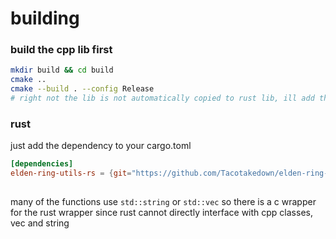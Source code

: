 # building

### build the cpp lib first

```bash
mkdir build && cd build
cmake ..
cmake --build . --config Release
# right not the lib is not automatically copied to rust lib, ill add that later
```

### rust

just add the dependency to your cargo.toml

```toml
[dependencies]
elden-ring-utils-rs = {git="https://github.com/Tacotakedown/elden-ring-util-rs/tree/master"}
```

##

many of the functions use `std::string` or `std::vec` so there is a c wrapper for the rust wrapper since rust cannot directly interface with cpp classes, vec and string
